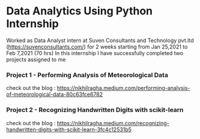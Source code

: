 # Data Analytics Using Python Internship

 Worked as Data Analyst intern at Suven Consultants and Technology pvt.ltd (https://suvenconsultants.com/) for 2 weeks starting from Jan 25,2021 to Feb 7,2021 (70 hrs)
 In this internship I have successfully completed two projects assigned to me 

### Project 1 - Performing Analysis of Meteorological Data

check out the blog : https://nikhilragha.medium.com/performing-analysis-of-meteorological-data-80c63fce6782

### Project 2 - Recognizing Handwritten Digits with scikit-learn

check out the blog : https://nikhilragha.medium.com/recognizing-handwritten-digits-with-scikit-learn-3fc4c12531b5
